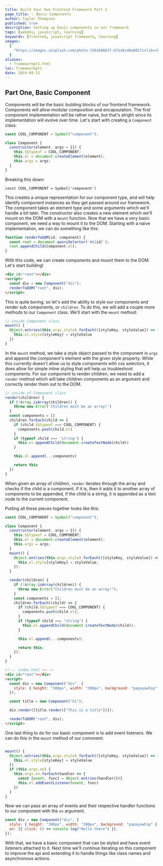 ```yaml
---
title: Build Your Own Frontend Framework Part 1
page_title: ✨ Basic Components
author: Taylor Thompson
published: true
description: Setting up basic components in our framework
tags: [webdev, javascript, learning]
keywords: [frontned, javascript framework, learning]
images:
  [
    "https://images.unsplash.com/photo-1501686637-b7aa9c48a882?ixlib=rb-1.2.1&ixid=eyJhcHBfaWQiOjEyMDd9&auto=format&fit=crop&w=675&q=80",
  ]
aliases:
  - frameworkpt1.html
loc: frameworkpt1
date: 2019-09-15
---
```


## Part One, Basic Component

Components will be the basic building blocks of our frontend framework. Components will allow modular composition and encapsulation.
The first component implementation will be rather naive, but that's alright since its implementation will evolve over time.
Let's start with creating a `Component` class:

```js
const COOL_COMPONENT = Symbol("component");

class Component {
  constructor(element, args = {}) {
    this.$$typeof = COOL_COMPONENT;
    this.el = document.createElement(element);
    this.args = args;
  }
}
```

Breaking this down:

`const COOL_COMPONENT = Symbol('component')`

This creates a unique representation for our component type, and will help identify component instances as they get passed around our framework.
The component takes an element type and some arguments which we'll handle a bit later. The constructor also creates a new element which we'll mount on the DOM with a `mount` function.
Now that we have a very basic component, we need a way to mount it to the DOM. Starting with a naive implementation, we can do something like this:

```js
function renderToDOM(id, component) {
  const root = document.querySelector(`#${id}`);
  root.appendChild(Component.el);
}
```

With this code, we can create components and mount them to the DOM. Let's start building!

```html
<div id="root"></div>
<script>
  const div = new Component("div");
  renderToDOM("root", div);
</script>
```

This is quite boring, so let's add the ability to style our components and render sub components, or `children`.
To do this, we will add a couple more methods to our `Component` class. We'll start with the `mount` method:

```js
// inside Component class
mount() {
  Object.entries(this.args.style).forEach(([styleKey, styleValue]) => {
    this.el.style[styleKey] = styleValue
  })
}
```

In the `mount` method, we take a style object passed to the component in `args` and append the component's element with the given style property.
While this currently doesn't allow us to style components with css selectors, it does allow for simple inline styling that will help us troubleshoot components.
For our component to render children, we need to add a `render` method which will take children components as an argument and correctly render them out to the DOM.

```js
// inside of Component class
render(children) {
  if (!Array.isArray(children)) {
    throw new Error('Children must be an array!')
  }
  const components = []
  children.forEach(child => {
    if (child.$$typeof === COOL_COMPONENT) {
      components.push(child.el)
    }
    if (typeof child === 'string') {
      this.el.appendChild(document.createTextNode(child))
    }

    this.el.append(...components)

    return this
  })
}
```

When given an array of children, `render` iterates through the array and checks if the child is a component. If it is, then it adds it to another array of components to be appended, if the child is a string, it is appended as a text node to the current component.

Putting all these pieces together looks like this:

```js
const COOL_COMPONENT = Symbol("component");

class Component {
  constructor(element, args = {}) {
    this.$$typeof = COOL_COMPONENT;
    this.el = document.createElement(element);
    this.args = args;
  }
  mount() {
    Object.entries(this.args.style).forEach(([styleKey, styleValue]) => {
      this.el.style[styleKey] = styleValue;
    });
  }

  render(children) {
    if (!Array.isArray(children)) {
      throw new Error("Children must be an array!");
    }
    const components = [];
    children.forEach((child) => {
      if (child.$$typeof === COOL_COMPONENT) {
        components.push(child.el);
      }
      if (typeof child === "string") {
        this.el.appendChild(document.createTextNode(child));
      }

      this.el.append(...components);

      return this;
    });
  }
}
```

```html
<!--- index.html ---->
<div id="root"></div>
<script>
  const div = new Component("div", {
    style: { height: "300px", width: "300px", background: "papayawhip" },
  });

  const title = new Component("h1");

  div.render([title.render(["This is a title"])]);

  renderToDOM("root", div);
</script>
```

One last thing to do for our basic component is to add event listeners. We can do this in the `mount` method of our comonent:

```js

mount() {
  Object.entries(this.args.style).forEach(([styleKey, styleValue]) => {
    this.el.style[styleKey] = styleValue
  })
  if (this.args.on) {
    this.args.on.forEach(handler => {
      const [event, func] = Object.entries(handler)[0]
      this.el.addEventListener(event, func)
    })
  }
}
```

Now we can pass an array of events and their respective handler functions to our component with the `on` argument.

```js
const div = new Component("div", {
  style: { height: "300px", width: "300px", background: "papayawhip" },
  on: [{ click: () => console.log("Hello there") }],
});
```

With that, we have a basic component that can be styled and have event listeners attached to it. Next time we'll continue iterating on this component to improve the api and extending it to handle things like class names and asynchronous actions.
